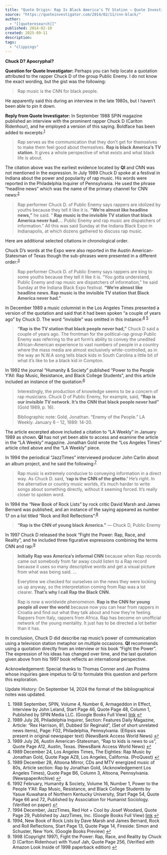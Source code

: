 ```yaml
---
title: "Quote Origin: Rap Is Black America’s TV Station – Quote Investigator®"
source: "https://quoteinvestigator.com/2014/02/11/cnn-black/"
author:
  - "[[quoteresearch]]"
published: 2014-02-10
created: 2025-09-11
description:
tags:
  - "clippings"
---
```

**Chuck D? Apocryphal?**

**Question for Quote Investigator:** Perhaps you can help locate a quotation attributed to the rapper Chuck D of the group Public Enemy. I do not know the exact wording, but the gist was the following:

> Rap music is the CNN for black people.

He apparently said this during an interview in the late 1980s, but I haven’t been able to pin it down.

**Reply from Quote Investigator:** In September 1988 SPIN magazine published an interview with the prominent rapper Chuck D (Carlton Ridenhour), and he employed a version of this saying. Boldface has been added to excerpts:<sup><a href="https://quoteinvestigator.com/2014/02/11/cnn-black/#193c3cb9-9379-49b9-a06d-08783bd43a61">1</a></sup>

> Rap serves as the communication that they don’t get for themselves to make them feel good about themselves. **Rap is black America’s TV station.** It gives a whole perspective of what exists and what black life is about.

The citation above was the earliest evidence located by **QI** and CNN was not mentioned in the expression. In July 1989 Chuck D spoke at a festival in Indiana about the power and popularity of rap music. His words were reported in the Philadelphia Inquirer of Pennsylvania. He used the phrase “headline news” which was the name of the primary channel for CNN news:<sup><a href="https://quoteinvestigator.com/2014/02/11/cnn-black/#83eb25dc-b867-4f24-9a0a-52098488f445">2</a></sup>

> Rap performer Chuck D. of Public Enemy says rappers are idolized by youths because they tell it like it is. **“We’re almost like headline news,”** he said. “ **Rap music is the invisible TV station that black America never had.**... Public Enemy and rap music are dispatchers of information.” All this was said Sunday at the Indiana Black Expo in Indianapolis, at which dozens gathered to discuss rap music.

Here are additional selected citations in chronological order.

Chuck D’s words at the Expo were also reported in the Austin American-Statesman of Texas though the sub-phrases were presented in a different order:<sup><a href="https://quoteinvestigator.com/2014/02/11/cnn-black/#0782d806-7fa1-412b-a78b-fc2ca4abc282">3</a></sup>

> Rap performer Chuck D. of Public Enemy says rappers are king to some youths because they tell it like it is. “You gotta understand, Public Enemy and rap music are dispatchers of information,” he said Sunday at the Indiana Black Expo festival. **“We’re almost like headline news. Rap music is the invisible TV station that Black America never had.”**

In December 1989 a music columnist in the Los Angeles Times presented a version of the quotation and said that it had been spoken “a couple of years ago” by Chuck D. The word “invisible” was omitted in this instance:<sup><a href="https://quoteinvestigator.com/2014/02/11/cnn-black/#93117755-b310-452f-9e80-33a43316ac06">4</a></sup> <sup><a href="https://quoteinvestigator.com/2014/02/11/cnn-black/#038afc5a-c864-476b-87da-fa67f52d731e">5</a></sup>

> **“Rap is the TV station that black people never had,”** Chuck D said a couple of years ago. The frontman for the political-rap group Public Enemy was referring to the art form’s ability to convey the unedited African-American experience to vast numbers of people in a country where the mass media are almost exclusively white-controlled, as in the way an N.W.A song tells black kids in South Carolina a little bit of what it’s like to be a black kid in Compton.

In 1992 the journal “Humanity & Society” published “Power to the People Y’All: Rap Music, Resistance, and Black College Students”, and this article included an instance of the quotation:<sup><a href="https://quoteinvestigator.com/2014/02/11/cnn-black/#99a00904-4c49-45f3-bddd-d93e07dc9587">6</a></sup>

> Interestingly, the production of knowledge seems to be a concern of rap musicians. Chuck D of Public Enemy, for example, said, **“Rap is our invisible TV network. It’s the CNN that black people never had”** (Gold 1989, p. 16).
> 
> Bibliographic note: Gold, Jonathan. “Enemy of the People.” LA Weekly. January 6 – 12, 1989: 14-20.

The article excerpted above included a citation to “LA Weekly” in January 1989 as shown. **QI** has not yet been able to access and examine the article in the “LA Weekly” magazine. Jonathan Gold wrote the “Los Angeles Times” article cited above and the “LA Weekly” piece.

In 1994 the periodical “JazzTimes” interviewed producer John Carlin about an album project, and he said the following:<sup><a href="https://quoteinvestigator.com/2014/02/11/cnn-black/#15785228-6a6e-4ae6-bc65-a80543c51232">7</a></sup>

> Rap music is extremely conducive to conveying information in a direct way. As Chuck D. said, **‘rap is the CNN of the ghetto.’** He’s right. In the alternative or country music worlds, it’s much harder to write songs about something directly, without it seeming forced. It’s really closer to spoken word.

In 1994 the “New Book of Rock Lists” by rock critic David Marsh and James Bernard was published, and an instance of the saying appeared as number 17 on a list titled “Rock and Roll Reflections”:<sup><a href="https://quoteinvestigator.com/2014/02/11/cnn-black/#1db2a0a6-0121-4871-8856-0335edb5c5ef">8</a></sup>

> **“Rap is the CNN of young black America.”** — Chuck D, Public Enemy

In 1997 Chuck D released the book “Fight the Power: Rap, Race, and Reality”, and he included three figurative expressions combining the terms CNN and rap:<sup><a href="https://quoteinvestigator.com/2014/02/11/cnn-black/#32f0061a-4163-43a8-8ed8-86d0593d0565">9</a></sup>

> **Initially Rap was America’s informal CNN** because when Rap records came out somebody from far away could listen to a Rap record because it uses so many descriptive words and get a visual picture from what was being said. …
> 
> Everytime we checked for ourselves on the news they were locking us up anyway, so the interpretation coming from Rap was a lot clearer. **That’s why I call Rap the Black CNN.**
> 
> Rap is now a worldwide phenomenon. **Rap is the CNN for young people all over the world** because now you can hear from rappers in Croatia and find out what they talk about and how they’re feeling. Rappers from Italy, rappers from Africa. Rap has become on unofficial network of the young mentality. It just has to be directed a lot better than it has.

In conclusion, Chuck D did describe rap music’s power of communication using a television station metaphor on multiple occasions. **QI** recommends using a quotation directly from an interview or his book “Fight the Power”. The expression of his ideas has changed over time, and the last quotation given above from his 1997 book reflects an international perspective.

Acknowledgement: Special thanks to Thomas Conner and Jan Postma whose inquiries gave impetus to QI to formulate this question and perform this exploration.

Update History: On September 14, 2024 the format of the bibliographical notes was updated.

1. 1988 September, SPIN, Volume 4, Number 6, Armageddon in Effect, Interview by John Leland, Start Page 46, Quote Page 48, Column 1, Published by SPIN Media LLC. (Google Books Full View) [link](http://books.google.com/books?id=DYcbla8ulxkC&q=%22Rap+serves%22#v=snippet&) [↩︎](https://quoteinvestigator.com/2014/02/11/cnn-black/#193c3cb9-9379-49b9-a06d-08783bd43a61-link)
2. 1989 July 26, Philadelphia Inquirer, Section: Features Daily Magazine, Article: “Rex Harrison, 81, Dubbed Sir Reginald”, (Set of short unrelated news items), Page: F02, Philadelphia, Pennsylvania. (Ellipsis was present in original newspaper text) (NewsBank Access World News) [↩︎](https://quoteinvestigator.com/2014/02/11/cnn-black/#83eb25dc-b867-4f24-9a0a-52098488f445-link)
3. 1989 July 26, Austin American-Statesman, “Rap to kids is news to us”, Quote Page A12, Austin, Texas. (NewsBank Access World News) [↩︎](https://quoteinvestigator.com/2014/02/11/cnn-black/#0782d806-7fa1-412b-a78b-fc2ca4abc282-link)
4. 1989 December 24, Los Angeles Times, The Eighties: Rap Music by Jonathan Gold, Quote Page AZ8, Los Angeles, California. (ProQuest) [↩︎](https://quoteinvestigator.com/2014/02/11/cnn-black/#93117755-b310-452f-9e80-33a43316ac06-link)
5. 1989 December 28, Altoona Mirror, CDs and MTV energized music of 80s, Article section: Rap by Jonathan Gold, (Acknowledgement Los Angeles Times), Quote Page B6, Column 3, Altoona, Pennsylvania. (NewspaperArchive) [↩︎](https://quoteinvestigator.com/2014/02/11/cnn-black/#038afc5a-c864-476b-87da-fa67f52d731e-link)
6. 1992 February, Humanity & Society, Volume 16, Number 1, Power to the People Y’All: Rap Music, Resistance, and Black College Students by Yasue Kuwahara of Northern Kentucky University, Start Page 54, Quote Page 66 and 72, Published by Association for Humanist Sociology. (Verified on paper) [↩︎](https://quoteinvestigator.com/2014/02/11/cnn-black/#99a00904-4c49-45f3-bddd-d93e07dc9587-link)
7. 1994 December, JazzTimes, Red Hot + Cool by Josef Woodard, Quote Page 29, Published by JazzTimes, Inc. (Google Books Full View) [link](http://books.google.com/books?id=sScEAAAAMBAJ&q=CNN#v=snippet&) [↩︎](https://quoteinvestigator.com/2014/02/11/cnn-black/#15785228-6a6e-4ae6-bc65-a80543c51232-link)
8. 1994, New Book of Rock Lists by Dave Marsh and James Bernard, Rock and Roll Reflections, Start Page 13, Quote Page 14, Fireside: Simon and Schuster, New York. (Google Books Preview) [↩︎](https://quoteinvestigator.com/2014/02/11/cnn-black/#1db2a0a6-0121-4871-8856-0335edb5c5ef-link)
9. 1998 (Copyright 1997), Fight the Power: Rap, Race, and Reality by Chuck D (Carlton Ridenhour) with Yusuf Jah, Quote Page 256, (Verified with Amazon Look Inside of 1998 paperback edition) [↩︎](https://quoteinvestigator.com/2014/02/11/cnn-black/#32f0061a-4163-43a8-8ed8-86d0593d0565-link)